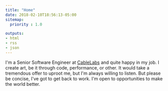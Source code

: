 ```yaml
---
title: "Home"
date: 2018-02-10T18:56:13-05:00
sitemap:
  priority : 1.0

outputs:
- html
- rss
- json
---
```

I'm a Senior Software Engineer at [CableLabs](https://www.cablelabs.com/) and quite happy in my job. I create art, be it through code, performance, or other. It would take a tremendous offer to uproot me, but I'm always willing to listen. But please be concise, I've got to get back to work. I'm open to opportunities to make the world better.

<link rel="authorization_endpoint" href="https://indieauth.com/auth">
<link rel="token_endpoint" href="https://tokens.indieauth.com/token">
<link href="https://github.com/philrw" rel="me">
<link href="/key.txt" rel="pgpkey authn">
<link href="mailto:philip@rosenberg-watt.com" rel="me">
<link rel="microsub" href="https://aperture.p3k.io/microsub/435">
<link rel="me" href="https://mastodon.rosenberg-watt.com/@philrw">
